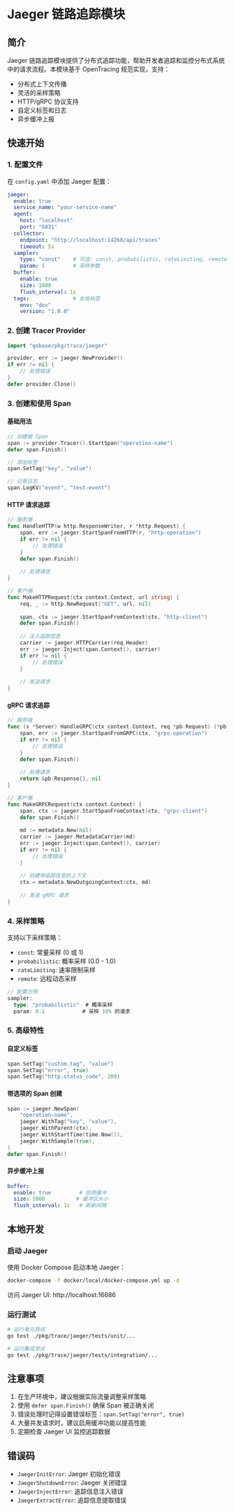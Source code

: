 # Jaeger 链路追踪模块

## 简介

Jaeger 链路追踪模块提供了分布式追踪功能，帮助开发者追踪和监控分布式系统中的请求流程。本模块基于 OpenTracing 规范实现，支持：

- 分布式上下文传播
- 灵活的采样策略
- HTTP/gRPC 协议支持
- 自定义标签和日志
- 异步缓冲上报

## 快速开始

### 1. 配置文件

在 `config.yaml` 中添加 Jaeger 配置：

```yaml
jaeger:
  enable: true
  service_name: "your-service-name"
  agent:
    host: "localhost"
    port: "6831"
  collector:
    endpoint: "http://localhost:14268/api/traces"
    timeout: 5s
  sampler:
    type: "const"    # 可选: const, probabilistic, rateLimiting, remote
    param: 1         # 采样参数
  buffer:
    enable: true
    size: 1000
    flush_interval: 1s
  tags:              # 全局标签
    env: "dev"
    version: "1.0.0"
```

### 2. 创建 Tracer Provider

```go
import "gobase/pkg/trace/jaeger"

provider, err := jaeger.NewProvider()
if err != nil {
    // 处理错误
}
defer provider.Close()
```

### 3. 创建和使用 Span

#### 基础用法

```go
// 创建根 Span
span := provider.Tracer().StartSpan("operation-name")
defer span.Finish()

// 添加标签
span.SetTag("key", "value")

// 记录日志
span.LogKV("event", "test-event")
```

#### HTTP 请求追踪

```go
// 服务端
func HandleHTTP(w http.ResponseWriter, r *http.Request) {
    span, err := jaeger.StartSpanFromHTTP(r, "http-operation")
    if err != nil {
        // 处理错误
    }
    defer span.Finish()
    
    // 处理请求
}

// 客户端
func MakeHTTPRequest(ctx context.Context, url string) {
    req, _ := http.NewRequest("GET", url, nil)
    
    span, ctx := jaeger.StartSpanFromContext(ctx, "http-client")
    defer span.Finish()
    
    // 注入追踪信息
    carrier := jaeger.HTTPCarrier(req.Header)
    err := jaeger.Inject(span.Context(), carrier)
    if err != nil {
        // 处理错误
    }
    
    // 发送请求
}
```

#### gRPC 请求追踪

```go
// 服务端
func (s *Server) HandleGRPC(ctx context.Context, req *pb.Request) (*pb.Response, error) {
    span, err := jaeger.StartSpanFromGRPC(ctx, "grpc-operation")
    if err != nil {
        // 处理错误
    }
    defer span.Finish()
    
    // 处理请求
    return &pb.Response{}, nil
}

// 客户端
func MakeGRPCRequest(ctx context.Context) {
    span, ctx := jaeger.StartSpanFromContext(ctx, "grpc-client")
    defer span.Finish()
    
    md := metadata.New(nil)
    carrier := jaeger.MetadataCarrier(md)
    err := jaeger.Inject(span.Context(), carrier)
    if err != nil {
        // 处理错误
    }
    
    // 创建带追踪信息的上下文
    ctx = metadata.NewOutgoingContext(ctx, md)
    
    // 发送 gRPC 请求
}
```

### 4. 采样策略

支持以下采样策略：

- `const`: 常量采样 (0 或 1)
- `probabilistic`: 概率采样 (0.0 - 1.0)
- `rateLimiting`: 速率限制采样
- `remote`: 远程动态采样

```go
// 配置示例
sampler:
  type: "probabilistic"  # 概率采样
  param: 0.1            # 采样 10% 的请求
```

### 5. 高级特性

#### 自定义标签

```go
span.SetTag("custom.tag", "value")
span.SetTag("error", true)
span.SetTag("http.status_code", 200)
```

#### 带选项的 Span 创建

```go
span := jaeger.NewSpan(
    "operation-name",
    jaeger.WithTag("key", "value"),
    jaeger.WithParent(ctx),
    jaeger.WithStartTime(time.Now()),
    jaeger.WithSample(true),
)
defer span.Finish()
```

#### 异步缓冲上报

```yaml
buffer:
  enable: true         # 启用缓冲
  size: 1000          # 缓冲区大小
  flush_interval: 1s   # 刷新间隔
```

## 本地开发

### 启动 Jaeger

使用 Docker Compose 启动本地 Jaeger：

```bash
docker-compose -f docker/local/docker-compose.yml up -d
```

访问 Jaeger UI: http://localhost:16686

### 运行测试

```bash
# 运行单元测试
go test ./pkg/trace/jaeger/tests/unit/...

# 运行集成测试
go test ./pkg/trace/jaeger/tests/integration/...
```

## 注意事项

1. 在生产环境中，建议根据实际流量调整采样策略
2. 使用 `defer span.Finish()` 确保 Span 被正确关闭
3. 错误处理时记得设置错误标签：`span.SetTag("error", true)`
4. 大量并发请求时，建议启用缓冲功能以提高性能
5. 定期检查 Jaeger UI 监控追踪数据

## 错误码

- `JaegerInitError`: Jaeger 初始化错误
- `JaegerShutdownError`: Jaeger 关闭错误
- `JaegerInjectError`: 追踪信息注入错误
- `JaegerExtractError`: 追踪信息提取错误